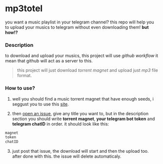 # mp3totel

you want a music playlist in your telegram channel?
this repo will help you to upload your musics to telegram without even downloading them!
**but how!?**


### Description

to download and upload your musics, this project will use *github workflow*
it mean that github will act as a server to this.

> this project will just download *torrent magnet* and upload just *mp3* file format.

### How to use?

1. well you should find a music torrent magnet that have enough seeds, i seggust you to use this [site](https://ext.to/).

2. then [open an issue](https://github.com/shabane/mp3tor2tel/issues/new), give any title you want to, but in the description section you should write **torrent magnet**, **your telegram bot token** and **telegram chatID** in order. it should look like this:

```md
magnet
token
chatID
```

3. just post that issue, the download will start and then the upload too. after done with this. the issue will delete automaticaly.
